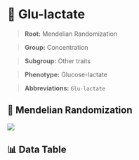 # 🧪 Glu-lactate

> **Root:** Mendelian Randomization

> **Group:** Concentration  

> **Subgroup:** Other traits

> **Phenotype:** Glucose-lactate  

> **Abbreviations:** `Glu-lactate`

## 🧬 Mendelian Randomization  

<img src="/MR/Figures/Inverse/Gluhengxianlactate.png"/>


## 📊 Data Table


<CsvTableMRI src="/MR/Data/Inverse/Gluhengxianlactate.csv"/>
